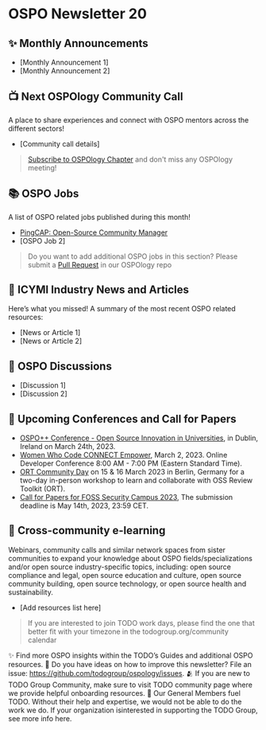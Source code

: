 # OSPO Newsletter 20


## ✨ Monthly Announcements 

* [Monthly Announcement 1]
* [Monthly Announcement 2]


## 📺 Next OSPOlogy Community Call

A place to share experiences and connect with OSPO mentors across the different sectors!

* [Community call details]

> [Subscribe to OSPOlogy Chapter](https://community.linuxfoundation.org/todo-group/) and don't miss any OSPOlogy meeting!


## 📚 OSPO Jobs

A list of OSPO related jobs published during this month!

* [PingCAP: Open-Source Community Manager](https://jobs.lever.co/pingcap/ffe5fdec-55d4-455d-9d29-e46a4e548120)
* [OSPO Job 2]

> Do you want to add additional OSPO jobs in this section? Please submit a [Pull Request](https://github.com/todogroup/ospology/tree/main/newsletter#how-to-contribute-to-osponews) in our OSPOlogy repo


## 📌 ICYMI Industry News and Articles

Here’s what you missed! A summary of the most recent OSPO related resources:

* [News or Article 1]
* [News or Article 2]


## 🙋 OSPO Discussions

* [Discussion 1]
* [Discussion 2]


## 📎 Upcoming Conferences and Call for Papers

* [OSPO++ Conference - Open Source Innovation in Universities](https://www.eventbrite.com/e/open-source-innovation-in-universities-tickets-535445500907),  in Dublin, Ireland on March 24th, 2023.
* [Women Who Code CONNECT Empower](https://hopin.com/events/connect-2023/registration?mc_cid=75c6f0bb80), March 2, 2023. Online Developer Conference
8:00 AM - 7:00 PM (Eastern Standard Time).
* [ORT Community Day](https://github.com/oss-review-toolkit/ort/wiki/ORT-Community-Day) on 15 & 16 March 2023 in Berlin, Germany for a two-day in-person workshop to learn and collaborate with OSS Review Toolkit (ORT).
* [Call for Papers for FOSS Security Campus 2023](https://foss-security-campus.de/call-for-papers/), The submission deadline is May 14th, 2023, 23:59 CET.


## 🔭 Cross-community e-learning

Webinars, community calls and similar network spaces from sister communities to expand your knowledge about OSPO fields/specializations and/or open source industry-specific topics, including: open source compliance and legal, open source education and culture, open source community building, open source technology, or open source health and sustainability. 

* [Add resources list here]


> If you are interested to join TODO work days, please find the one that better fit with your timezone in the todogroup.org/community calendar

✨ Find more OSPO insights within the TODO’s Guides and additional OSPO resources.
🧐 Do you have ideas on how to improve this newsletter? File an issue: https://github.com/todogroup/ospology/issues.
🫂 If you are new to TODO Group Community, make sure to visit TODO community page where we provide helpful onboarding resources.
💚 Our General Members fuel TODO. Without their help and expertise, we would not be able to do the work we do. If your organization isinterested in supporting the TODO Group, see more info here.


